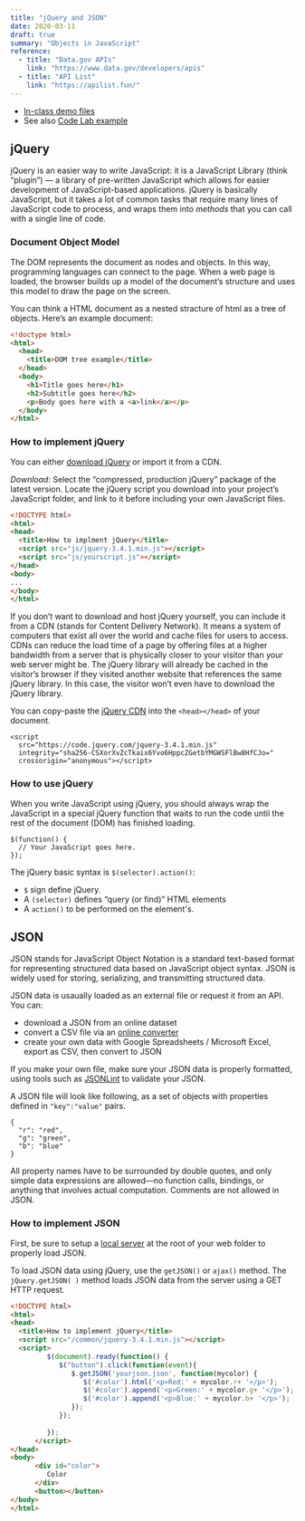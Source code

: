 ```yaml
---
title: "jQuery and JSON"
date: 2020-03-11
draft: true
summary: "Objects in JavaScript"
reference:
  - title: "Data.gov APIs"
    link: "https://www.data.gov/developers/apis"
  - title: "API List"
    link: "https://apilist.fun/"
---
```


* [In-class demo files](https://github.com/risd-web/webtype-demos/tree/master/04-javascript)
* See also [Code Lab example](https://github.com/RISD-Code-Lab/cl-spring2020/tree/master/session-04)

## jQuery

jQuery is an easier way to write JavaScript: it is a JavaScript Library (think “plugin”) — a library of pre-written JavaScript which allows for easier development of JavaScript-based applications. jQuery is basically JavaScript, but it takes a lot of common tasks that require many lines of JavaScript code to process, and wraps them into *methods* that you can call with a single line of code.

### Document Object Model

The DOM represents the document as nodes and objects. In this way, programming languages can connect to the page. When a web page is loaded, the browser builds up a model of the document’s structure and uses this model to draw the page on the screen.

You can think a HTML document as a nested stracture of html as a tree of objects. Here’s an example document:

```HTML
<!doctype html>
<html>
  <head>
    <title>DOM tree example</title>
  </head>
  <body>
    <h1>Title goes here</h1>
    <h2>Subtitle goes here</h2>
    <p>Body goes here with a <a>link</a></p>
  </body>
</html>
```

### How to implement jQuery

You can either [download jQuery](https://jquery.com/download) or import it from a CDN.

*Download*: Select the “compressed, production jQuery” package of the latest version. Locate the jQuery script you download into your project’s JavaScript folder, and link to it before including your own JavaScript files.

```HTML
<!DOCTYPE html>
<html>
<head>
  <title>How to implment jQuery</title>
  <script src="js/jquery-3.4.1.min.js"></script>
  <script src="js/yourscript.js"></script>
</head>
<body>
...
</body>
</html>
```

If you don’t want to download and host jQuery yourself, you can include it from a CDN (stands for Content Delivery Network). It means a system of computers that exist all over the world and cache files for users to access. CDNs can reduce the load time of a page by offering files at a higher bandwidth from a server that is physically closer to your visitor than your web server might be. The jQuery library will already be cached in the visitor’s browser if they visited another website that references the same jQuery library. In this case, the visitor won’t even have to download the jQuery library.

You can copy-paste the [jQuery CDN](https://code.jquery.com/) into the `<head></head>` of your document.
```
<script
  src="https://code.jquery.com/jquery-3.4.1.min.js"
  integrity="sha256-CSXorXvZcTkaix6Yvo6HppcZGetbYMGWSFlBw8HfCJo="
  crossorigin="anonymous"></script>
```


### How to use jQuery

When you write JavaScript using jQuery, you should always wrap the JavaScript in a special jQuery function that waits to run the code until the rest of the document (DOM) has finished loading.

```JS
$(function() {
  // Your JavaScript goes here.
});
```

The jQuery basic syntax is `$(selector).action()`:

- `$` sign define jQuery.
- A `(selector)` defines “query (or find)” HTML elements
- A `action()` to be performed on the element's.


## JSON

JSON stands for JavaScript Object Notation is a standard text-based format for representing structured data based on JavaScript object syntax. JSON is widely used for storing, serializing, and transmitting structured data. 

JSON data is usaually loaded as an external file or request it from an API. 
You can:
- download a JSON from an online dataset 
- convert a CSV file via an [online converter](https://www.csvjson.com/csv2json)
- create your own data with Google Spreadsheets / Microsoft Excel, export as CSV, then convert to JSON

If you make your own file, make sure your JSON data is properly formatted, using tools such as [JSONLint](https://jsonlint.com/) to validate your JSON.

A JSON file will look like following, as a set of objects with properties defined in `"key":"value"` pairs.

```
{
  "r": "red",
  "g": "green",
  "b": "blue"
}
```

All property names have to be surrounded by double quotes, and only simple data expressions are allowed—no function calls, bindings, or anything that involves actual computation. Comments are not allowed in JSON.


### How to implement JSON

First, be sure to setup a [local server](https://developer.mozilla.org/en-US/docs/Learn/Common_questions/set_up_a_local_testing_server) at the root of your web folder to properly load JSON.

To load JSON data using jQuery, use the `getJSON()` or `ajax()` method. The `jQuery.getJSON( )` method loads JSON data from the server using a GET HTTP request.

```HTML
<!DOCTYPE html>
<html>
<head>
  <title>How to implement jQuery</title>
  <script src="/common/jquery-3.4.1.min.js"></script>
  <script>
         $(document).ready(function() {
            $("button").click(function(event){
               $.getJSON('yourjson.json', function(mycolor) {
                  $('#color').html('<p>Red:' + mycolor.r+ '</p>');
                  $('#color').append('<p>Green:' + mycolor.g+ '</p>');
                  $('#color').append('<p>Blue:' + mycolor.b+ '</p>');
               });
            });
               
         });
      </script>
</head>
<body>
      <div id="color">
         Color
      </div>
      <button></button>
</body>
</html>
```

